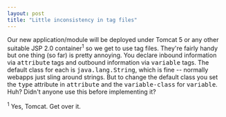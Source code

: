 ```yaml
---
layout: post
title: "Little inconsistency in tag files"
---
```




Our new application/module will be deployed under Tomcat 5 or any other suitable JSP 2.0 container<sup>1</sup> so we get to use tag files. They're fairly handy but one thing (so far) is pretty annoying. You declare inbound information via <tt>attribute</tt> tags and outbound information via <tt>variable</tt> tags. The default class for each is <tt>java.lang.String</tt>, which is fine -- normally webapps just sling around strings. But to change the default class you set the <tt>type</tt> attribute in <tt>attribute</tt> and the <tt>variable-class</tt> for <tt>variable</tt>. Huh? Didn't anyone use this before implementing it?

<p><sup>1</sup> Yes, Tomcat. Get over it.</p>


